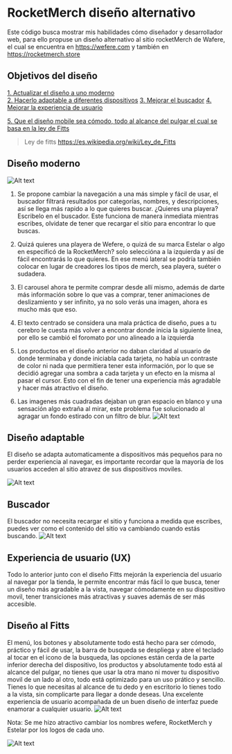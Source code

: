 # RocketMerch diseño alternativo 

Este código busca mostrar mis habilidades cómo diseñador y desarrollador web, para ello propuse un diseño alternativo al sitio rocketMerch de Wafere, el cual se encuentra en https://wefere.com y también en https://rocketmerch.store 

## Objetivos del diseño 
  [1. Actualizar el diseño a uno moderno](#diseño-moderno)   
  [2. Hacerlo adaptable a diferentes dispositivos](#diseño-adaptable)
  [3. Mejorar el buscador](#buscador)
  [4. Mejorar la experiencia de usuario](#eperiencia-de-usuario-ux)

  [5. Que el diseño mobile sea cómodo, todo al alcance del pulgar el cual se basa en la ley de Fitts ]()

> Ley de fitts https://es.wikipedia.org/wiki/Ley_de_Fitts 

## Diseño moderno
![Alt text](readme-files/desing-differents.png)
  1. Se propone cambiar la navegación a una más simple y fácil de usar, el buscador filtrará resultados por categorías, nombres, y descripciones, así se llega más rapido a lo que quieres buscar. ¿Quieres una playera? Escribelo en el buscador. 
  Este funciona de manera inmediata mientras escribes, olvidate de tener que recargar el sitio para encontrar lo que buscas. 

  2. Quizá quieres una playera de Wefere, o quizá de su marca Estelar o algo en especificó de la RocketMerch? solo seleccióna a la izquierda y así de fácil encontrarás lo que quieres. En ese menú lateral se podría también colocar en lugar de creadores los tipos de merch, sea playera, suéter o sudadera. 

  3. El carousel ahora te permite comprar desde allí mismo, además de darte más información sobre lo que vas a comprar, tener animaciones de deslizamiento y ser infinito, ya no solo verás una imagen, ahora es mucho más que eso.

  4. El texto centrado se considera una mala práctica de diseño, pues a tu cerebro le cuesta más volver a encontrar donde inicia la siguiente linea, por ello se cambió el foromato por uno alineado a la izquierda 

  5. Los productos en el diseño anterior no daban claridad al usuario de donde terminaba y donde iniciabla cada tarjeta, no había un contraste de color ni nada que permitiera tener esta información, por lo que se decidió agregar una sombra a cada tarjeta y un efecto en la misma al pasar el cursor. Esto con el fin de tener una experiencia más agradable y hacer más atractivo el diseño.

  6. Las imagenes más cuadradas dejaban un gran espacio en blanco y una sensación algo extraña al mirar, este problema fue solucionado al agragar un fondo estirado con un filtro de blur.
   ![Alt text](readme-files/desing-image-problems.png)

## Diseño adaptable
El diseño se adapta automaticamente a dispositivos más pequeños para no perder experiencia al navegar, es importante recordar que la mayoría de los usuarios acceden al sitio atravez de sus dispositivos moviles.

![Alt text](readme-files/responsive.png)

## Buscador 

El buscador no necesita recargar el sitio y funciona a medida que escribes, puedes ver como el contenido del sitio va cambiando cuando estás buscando.
![Alt text](readme-files/buscador.png)

## Experiencia de usuario (UX)
Todo lo anterior junto con el diseño Fitts mejorán la experiencia del usuario al navegar por la tienda, le permite encontrar más fácil lo que busca, tener un diseño más agradable a la vista, navegar cómodamente en su dispositivo movil, tener transiciones más atractivas y suaves además de ser más accesible.


## Diseño al Fitts
El menú, los botones y absolutamente todo está hecho para ser cómodo, práctico y fácil de usar, la barra de busqueda se despliega y abre el teclado al tocar en el icono de la busqueda, las opciones están cerda de la parte inferior derecha del dispositivo, los productos y absolutamente todo está al alcance del pulgar, no tienes que usar la otra mano ni mover tu dispositivo movil de un lado al otro, todo está optimizado para un uso prático y sencillo. Tienes lo que necesitas al alcance de tu dedo y en escritorio lo tienes todo a la vista, sin complicarte para llegar a donde deseas. Una excelente experiencia de usuario acompañada de un buen diseño de interfaz puede enamorar a cualquier usuario.
![Alt text](readme-files/fitts.png)

Nota: Se me hizo atractivo cambiar los nombres wefere, RocketMerch y Estelar por los logos de cada uno.

![Alt text](readme-files/proveedores.png)